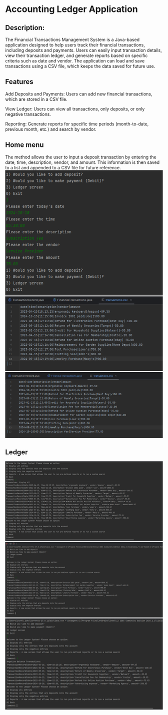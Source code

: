 # Accounting Ledger Application

## Description: 
The Financial Transactions Management System is a Java-based application designed to help users track their financial transactions, 
including deposits and payments. Users can easily input transaction details, view their transaction ledger, and generate reports 
based on specific criteria such as date and vendor. The application can load and save transactions using a CSV file, which keeps 
the data saved for future use.

## Features
Add Deposits and Payments: Users can add new financial transactions, which are stored in a CSV file.

View Ledger: Users can view all transactions, only deposits, or only negative transactions.

Reporting: Generate reports for specific time periods (month-to-date, previous month, etc.) and search by vendor.

## Home menu
The  method allows the user to input a deposit transaction by entering the date, time, description,
vendor, and amount. This information is then saved to a list and appended to a CSV file for future reference.
![addingDeposit.png](photos%2FaddingDeposit.png)![12list.png](photos%2F12list.png)![afterAddingtheDeposit.png](photos%2FafterAddingtheDeposit.png)

## Ledger 
![Ledger1.png](photos%2FLedger1.png)![Ledger2.png](photos%2FLedger2.png)![Ledger3.png](photos%2FLedger3.png)